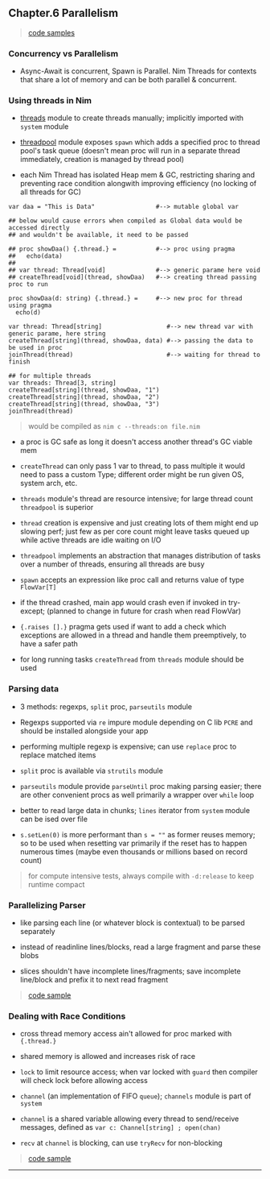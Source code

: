 
## Chapter.6 Parallelism

> [code samples](./code-samples/chap6.nim)

### Concurrency vs Parallelism

* Async-Await is concurrent, Spawn is Parallel. Nim Threads for contexts that share a lot of memory and can be both parallel & concurrent.


### Using threads in Nim

* [threads](http://nim-lang.org/docs/threads.html) module to create threads manually; implicitly imported with `system` module

* [threadpool](http://nim-lang.org/docs/threadpool.html) module exposes `spawn` which adds a specified proc to thread pool's task queue (doesn't mean proc will run in a separate thread immediately, creation is managed by thread pool)

* each Nim Thread has isolated Heap mem & GC, restricting sharing and preventing race condition alongwith improving efficiency (no locking of all threads for GC)

```
var daa = "This is Data"                 #--> mutable global var

## below would cause errors when compiled as Global data would be accessed directly
## and wouldn't be available, it need to be passed

## proc showDaa() {.thread.} =           #--> proc using pragma
##   echo(data)
##
## var thread: Thread[void]              #--> generic parame here void
## createThread[void](thread, showDaa)   #--> creating thread passing proc to run

proc showDaa(d: string) {.thread.} =     #--> new proc for thread using pragma
  echo(d)

var thread: Thread[string]                  #--> new thread var with generic parame, here string
createThread[string](thread, showDaa, data) #--> passing the data to be used in proc
joinThread(thread)                          #--> waiting for thread to finish

## for multiple threads
var threads: Thread[3, string]
createThread[string](thread, showDaa, "1")
createThread[string](thread, showDaa, "2")
createThread[string](thread, showDaa, "3")
joinThread(thread)
```

> would be compiled as `nim c --threads:on file.nim`

* a proc is GC safe as long it doesn't access another thread's GC viable mem

* `createThread` can only pass 1 var to thread, to pass multiple it would need to pass a custom Type; different order might be run given OS, system arch, etc.

* `threads` module's thread are resource intensive; for large thread count `threadpool` is superior

* `thread` creation is expensive and just creating lots of them might end up slowing perf; just few as per core count might leave tasks queued up while active threads are idle waiting on I/O

* `threadpool` implements an abstraction that manages distribution of tasks over a number of threads, ensuring all threads are busy

* `spawn` accepts an expression like proc call and returns value of type `FlowVar[T]`

* if the thread crashed, main app would crash even if invoked in try-except; (planned to change in future for crash when read FlowVar)

* `{.raises [].}` pragma gets used if want to add a check which exceptions are allowed in a thread and handle them preemptively, to have a safer path

* for long running tasks `createThread` from `threads` module should be used


### Parsing data

* 3 methods: regexps, `split` proc, `parseutils` module

* Regexps supported via `re` impure module depending on C lib `PCRE` and should be installed alongside your app

* performing multiple regexp is expensive; can use `replace` proc to replace matched items

* `split` proc is available via `strutils` module

* `parseutils` module provide `parseUntil` proc making parsing easier; there are other convenient procs as well primarily a wrapper over `while` loop

* better to read large data in chunks; `lines` iterator from `system` module can be ised over file

* `s.setLen(0)` is more performant than `s = ""` as former reuses memory; so to be used when resetting var primarily if the reset has to happen numerous times (maybe even thousands or millions based on record count)

> for compute intensive tests, always compile with `-d:release` to keep runtime compact


### Parallelizing Parser

* like parsing each line (or whatever block is contextual) to be parsed separately

* instead of readinline lines/blocks, read a large fragment and parse these blobs

* slices shouldn't have incomplete lines/fragments; save incomplete line/block and prefix it to next read fragment

> [code sample](./code-samples/chap6_4.nim)


### Dealing with Race Conditions

* cross thread memory access ain't allowed for proc marked with `{.thread.}`

* shared memory is allowed and increases risk of race

* `lock` to limit resource access; when var locked with `guard` then compiler will check lock before allowing access

* `channel` (an implementation of FIFO `queue`); `channels` module is part of `system`

* `channel` is a shared variable allowing every thread to send/receive messages, defined as `var c: Channel[string] ; open(chan)`

* `recv` at `channel` is blocking, can use `tryRecv` for non-blocking

> [code sample](./code-samples/chap6_5.nim)


---
